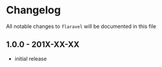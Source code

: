 # Changelog

All notable changes to `flaravel` will be documented in this file

## 1.0.0 - 201X-XX-XX

- initial release
